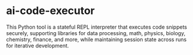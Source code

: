 # ai-code-executor

This Python tool is a stateful REPL interpreter that executes code snippets securely, supporting libraries for data processing, math, physics, biology, chemistry, finance, and more, while maintaining session state across runs for iterative development.
